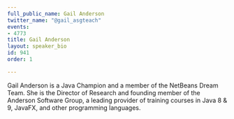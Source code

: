 ```yaml
---
full_public_name: Gail Anderson
twitter_name: "@gail_asgteach"
events:
- 4773
title: Gail Anderson
layout: speaker_bio
id: 941
order: 1

---
```

Gail Anderson is a Java Champion and a member of the NetBeans Dream Team. She is the Director of Research and founding member of the Anderson Software Group, a leading provider of training courses in Java 8 & 9, JavaFX, and other programming languages.


